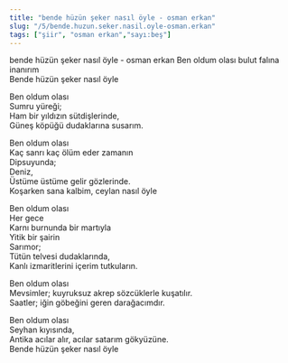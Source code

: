```yaml
---
title: "bende hüzün şeker nasıl öyle - osman erkan"
slug: "/5/bende.huzun.seker.nasil.oyle-osman.erkan"
tags: ["şiir", "osman erkan","sayı:beş"]
---
```


bende hüzün şeker nasıl öyle - osman erkan
Ben oldum olası bulut falına inanırım\
Bende hüzün şeker nasıl öyle

Ben oldum olası\
Sumru yüreği;\
Ham bir yıldızın sütdişlerinde,\
Güneş köpüğü dudaklarına susarım.

Ben oldum olası\
Kaç sanrı kaç ölüm eder zamanın\
Dipsuyunda;\
Deniz,\
Üstüme üstüme gelir gözlerinde.\
Koşarken sana kalbim, ceylan nasıl öyle

Ben oldum olası\
Her gece\
Karnı burnunda bir martıyla\
Yitik bir şairin\
Sarımor;\
Tütün telvesi dudaklarında,\
Kanlı izmaritlerini içerim tutkuların.

Ben oldum olası\
Mevsimler; kuyruksuz akrep sözcüklerle kuşatılır.\
Saatler; iğin göbeğini geren darağacımdır.

Ben oldum olası\
Seyhan kıyısında,\
Antika acılar alır, acılar satarım gökyüzüne.\
Bende hüzün şeker nasıl öyle
